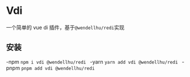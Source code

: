 # Vdi

一个简单的 vue di 插件，基于`@wendellhu/redi`实现

## 安装

-npm `npm i vdi @wendellhu/redi `
-yarn `yarn add vdi @wendellhu/redi `
-pnpm `pnpm add vdi @wendellhu/redi `

